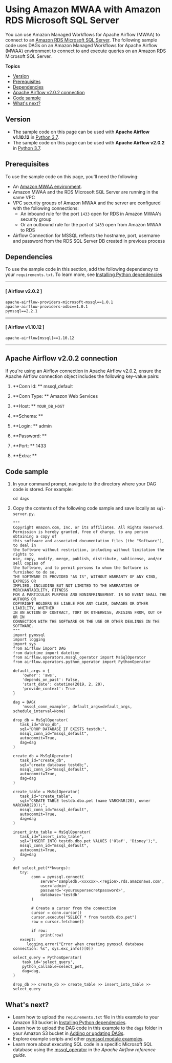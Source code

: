 # Using Amazon MWAA with Amazon RDS Microsoft SQL Server<a name="samples-sql-server"></a>

You can use Amazon Managed Workflows for Apache Airflow \(MWAA\) to connect to an [Amazon RDS Microsoft SQL Server](https://docs.aws.amazon.com/AmazonRDS/latest/UserGuide/CHAP_SQLServer.html)\. The following sample code uses DAGs on an Amazon Managed Workflows for Apache Airflow \(MWAA\) environment to connect to and execute queries on an Amazon RDS Microsoft SQL Server\.

**Topics**
+ [Version](#samples-sql-server-version)
+ [Prerequisites](#samples-sql-server-prereqs)
+ [Dependencies](#samples-sql-server-dependencies)
+ [Apache Airflow v2\.0\.2 connection](#samples-sql-server-conn)
+ [Code sample](#samples-sql-server-code)
+ [What's next?](#samples-sql-server-next-up)

## Version<a name="samples-sql-server-version"></a>
+ The sample code on this page can be used with **Apache Airflow v1\.10\.12** in [Python 3\.7](https://www.python.org/dev/peps/pep-0537/)\.
+ The sample code on this page can be used with **Apache Airflow v2\.0\.2** in [Python 3\.7](https://www.python.org/dev/peps/pep-0537/)\.

## Prerequisites<a name="samples-sql-server-prereqs"></a>

To use the sample code on this page, you'll need the following:
+ An [Amazon MWAA environment](get-started.md)\.
+ Amazon MWAA and the RDS Microsoft SQL Server are running in the same VPC
+ VPC security groups of Amazon MWAA and the server are configured with the following connections:
  + An inbound rule for the port `1433` open for RDS in Amazon MWAA's security group
  + Or an outbound rule for the port of `1433` open from Amazon MWAA to RDS
+ Airflow Connection for MSSQL reflects the hostname, port, username and password from the RDS SQL Server DB created in previous process

## Dependencies<a name="samples-sql-server-dependencies"></a>

To use the sample code in this section, add the following dependency to your `requirements.txt`\. To learn more, see [Installing Python dependencies](working-dags-dependencies.md)

------
#### [ Airflow v2\.0\.2 ]

```
apache-airflow-providers-microsoft-mssql==1.0.1
apache-airflow-providers-odbc==1.0.1
pymssql==2.2.1
```

------
#### [ Airflow v1\.10\.12 ]

```
apache-airflow[mssql]==1.10.12
```

------

## Apache Airflow v2\.0\.2 connection<a name="samples-sql-server-conn"></a>

If you're using an Airflow connection in Apache Airflow v2\.0\.2, ensure the Apache Airflow connection object includes the following key\-value pairs:

1. **Conn Id: ** mssql\_default

1. **Conn Type: ** Amazon Web Services

1. **Host: ** `YOUR_DB_HOST`

1. **Schema: **

1. **Login: ** admin

1. **Password: ** 

1. **Port: ** 1433

1. **Extra: **

## Code sample<a name="samples-sql-server-code"></a>

1. In your command prompt, navigate to the directory where your DAG code is stored\. For example:

   ```
   cd dags
   ```

1. Copy the contents of the following code sample and save locally as `sql-server.py`\. 

   ```
   """
   Copyright Amazon.com, Inc. or its affiliates. All Rights Reserved.
   Permission is hereby granted, free of charge, to any person obtaining a copy of
   this software and associated documentation files (the "Software"), to deal in
   the Software without restriction, including without limitation the rights to
   use, copy, modify, merge, publish, distribute, sublicense, and/or sell copies of
   the Software, and to permit persons to whom the Software is furnished to do so.
   THE SOFTWARE IS PROVIDED "AS IS", WITHOUT WARRANTY OF ANY KIND, EXPRESS OR
   IMPLIED, INCLUDING BUT NOT LIMITED TO THE WARRANTIES OF MERCHANTABILITY, FITNESS
   FOR A PARTICULAR PURPOSE AND NONINFRINGEMENT. IN NO EVENT SHALL THE AUTHORS OR
   COPYRIGHT HOLDERS BE LIABLE FOR ANY CLAIM, DAMAGES OR OTHER LIABILITY, WHETHER
   IN AN ACTION OF CONTRACT, TORT OR OTHERWISE, ARISING FROM, OUT OF OR IN
   CONNECTION WITH THE SOFTWARE OR THE USE OR OTHER DEALINGS IN THE SOFTWARE.
   """
   import pymssql
   import logging
   import sys
   from airflow import DAG
   from datetime import datetime
   from airflow.operators.mssql_operator import MsSqlOperator
   from airflow.operators.python_operator import PythonOperator
   
   default_args = {
       'owner': 'aws',
       'depends_on_past': False,
       'start_date': datetime(2019, 2, 20),
       'provide_context': True
   }
   
   dag = DAG(
       'mssql_conn_example', default_args=default_args, schedule_interval=None)
       
   drop_db = MsSqlOperator(
      task_id="drop_db",
      sql="DROP DATABASE IF EXISTS testdb;",
      mssql_conn_id="mssql_default",
      autocommit=True,
      dag=dag
   )
   
   create_db = MsSqlOperator(
      task_id="create_db",
      sql="create database testdb;",
      mssql_conn_id="mssql_default",
      autocommit=True,
      dag=dag
   )
   
   create_table = MsSqlOperator(
      task_id="create_table",
      sql="CREATE TABLE testdb.dbo.pet (name VARCHAR(20), owner VARCHAR(20));",
      mssql_conn_id="mssql_default",
      autocommit=True,
      dag=dag
   )
   
   insert_into_table = MsSqlOperator(
      task_id="insert_into_table",
      sql="INSERT INTO testdb.dbo.pet VALUES ('Olaf', 'Disney');",
      mssql_conn_id="mssql_default",
      autocommit=True,
      dag=dag
   )
   
   def select_pet(**kwargs):
      try:
           conn = pymssql.connect(
               server='sampledb.<xxxxxx>.<region>.rds.amazonaws.com',
               user='admin',
               password='<yoursupersecretpassword>',
               database='testdb'
           )
           
           # Create a cursor from the connection
           cursor = conn.cursor()
           cursor.execute("SELECT * from testdb.dbo.pet")
           row = cursor.fetchone()
           
           if row:
               print(row)
      except:
         logging.error("Error when creating pymssql database connection: %s", sys.exc_info()[0])
   
   select_query = PythonOperator(
       task_id='select_query',
       python_callable=select_pet,
       dag=dag,
   )
   
   drop_db >> create_db >> create_table >> insert_into_table >> select_query
   ```

## What's next?<a name="samples-sql-server-next-up"></a>
+ Learn how to upload the `requirements.txt` file in this example to your Amazon S3 bucket in [Installing Python dependencies](working-dags-dependencies.md)\.
+ Learn how to upload the DAG code in this example to the `dags` folder in your Amazon S3 bucket in [Adding or updating DAGs](configuring-dag-folder.md)\.
+ Explore example scripts and other [pymssql module examples](https://pymssql.readthedocs.io/en/stable/pymssql_examples.html)\.
+ Learn more about executing SQL code in a specific Microsoft SQL database using the [mssql\_operator](https://airflow.apache.org/docs/apache-airflow/1.10.12/_api/airflow/operators/mssql_operator/index.html?highlight=mssqloperator#airflow.operators.mssql_operator.MsSqlOperator) in the *Apache Airflow reference guide*\.
